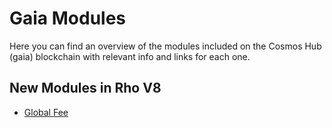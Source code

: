 # Gaia Modules

Here you can find an overview of the modules included on the Cosmos Hub (gaia)
blockchain with relevant info and links for each one.

## New Modules in Rho V8

- [Global Fee](./globalfee.md)
